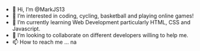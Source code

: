 - 👋 Hi, I’m @MarkJS13
- 👀 I’m interested in coding, cycling, basketball and playing online games!
- 🌱 I’m currently learning Web Development particularly HTML, CSS and Javascript.
- 💞️ I’m looking to collaborate on different developers willing to help me. 
- 📫 How to reach me ... na

<!---
MarkJS13/MarkJS13 is a ✨ special ✨ repository because its `README.md` (this file) appears on your GitHub profile.
You can click the Preview link to take a look at your changes.
--->
